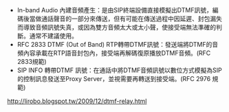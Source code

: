 * In-band Audio 內建音頻產生：是由SIP終端設備直接模擬出DTMF訊號，編碼後當做通話聲音的一部分來傳送，但有可能在傳送過程中因延遲、封包漏失而導致音頻訊號失真，或因為雙方音頻太大或太小聲，使接受端無法準確的判斷。通常不建議使用。
* RFC 2833 DTMF (Out of Band) RTP轉帶DTMF訊號：發送端將DTMF的音頻內容承載在RTP語音封包內，接受端再解碼復原播放DTMF音頻。(RFC 2833規範)
* SIP INFO 轉帶DTMF 訊號：在通話中將DTMF音頻訊號以數位方式模擬為SIP的控制訊息發送至Proxy Server，並視需要再轉送到接受端。(RFC 2976 規範)

http://lirobo.blogspot.tw/2009/12/dtmf-relay.html
